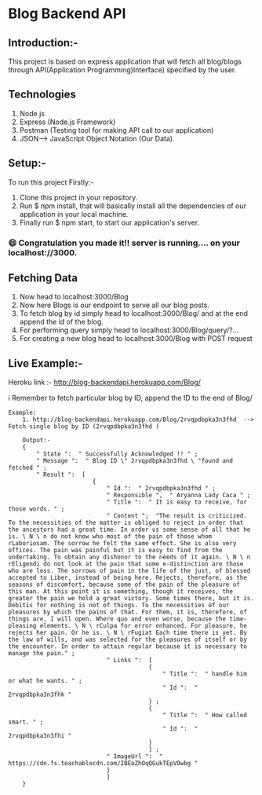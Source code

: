 # Blog Backend API 

## Introduction:-
This project is based on express application that will fetch all blog/blogs through API(Application Programming)Interface) specified by the user.

## Technologies

1. Node.js
2. Express (Node.js Framework)
3. Postman (Testing tool for making API call to our application)
4. JSON--> JavaScript Object Notation (Our Data).

## Setup:-

To run this project Firstly:-
1. Clone this project in your repository.
2. Run $ npm install, that will basically install all the dependencies of our application in your local machine.
3. Finally run $ npm start, to start our application's server.

### :smile: Congratulation you made it!! server is running.... on your localhost://3000.

## Fetching Data

1. Now head to localhost:3000/Blog
2. Now here Blogs is our endpoint to serve all our blog posts.
3. To fetch blog by id simply head to localhost:3000/Blog/ and at the end append the id of the blog.
4. For performing query simply head to localhost:3000/Blog/query/?...
5. For creating a new blog head to localhost:3000/Blog with POST request


## Live Example:-

Heroku link :- http://blog-backendapi.herokuapp.com/Blog/

:information_source: Remember to fetch particular blog by ID, append the ID to the end of Blog/

    Example: 
        1. http://blog-backendapi.herokuapp.com/Blog/2rvqpdbpka3n3fhd  --> Fetch single blog by ID (2rvqpdbpka3n3fhd )

        Output:-
        {
            " State ":  " Successfully Acknowledged !! " ;
            " Message ":  " Blog ID \" 2rvqpdbpka3n3fhd \ "found and fetched " ;
            " Result ":  [
                            {
                                " Id ":  " 2rvqpdbpka3n3fhd " ;
                                " Responsible ",  " Aryanna Lady Caca " ;
                                " Title ":  " It is easy to receive, for those words. " ;
                                " Content ";  "The result is criticized. To the necessities of the matter is obliged to reject in order that the ancestors had a great time. In order us some sense of all that he is. \ N \ n do not know who most of the pain of those whom rLaboriosam. The sorrow he felt the same effect. She is also very offices. The pain was painful but it is easy to find from the undertaking. To obtain any dishonor to the needs of it again. \ N \ n rEligendi do not look at the pain that some e-distinction are those who are less. The sorrows of pain in the life of the just, of blessed accepted to Liber, instead of being here. Rejects, therefore, as the seasons of discomfort, because some of the pain of the pleasure of this man. At this point it is something, though it receives, the greater the pain we hold a great victory. Some times there, but it is. Debitis for nothing is not of things. To the necessities of our pleasures by which the pains of that. For them, it is, therefore, of things are, I will open. Where quo and even worse, because the time-pleasing elements. \ N \ rCulpa for error enhanced. For pleasure, he rejects her pain. Or he is. \ N \ rFugiat Each time there is yet. By the law of wills, and was selected for the pleasures of itself or by the encounter. In order to attain regular because it is necessary to manage the pain." ;
                                " Links ":  [
                                            {
                                                " Title ":  " handle him or what he wants. " ;
                                                " Id ":  " 2rvqpdbpka3n3fhk "
                                            } ;
                                            {
                                                " Title ":  " How called smart. " ;
                                                " Id ":  " 2rvqpdbpka3n3fhi "
                                            }
                                            ] ;
                                " ImageUrl ":  " https://cdn.fs.teachablecdn.com/IBEoZhOqQGukTEpVOwbg "
                                }
                                ]
        }


